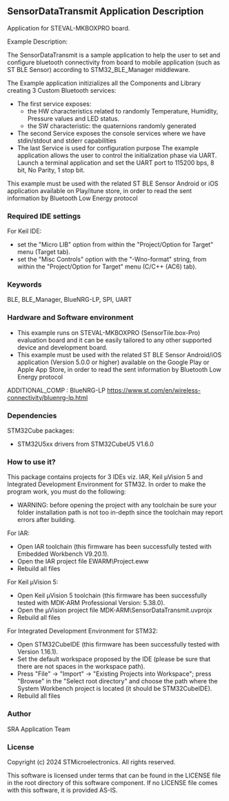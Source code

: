 ## <b>SensorDataTransmit Application Description</b>

Application for STEVAL-MKBOXPRO board.

Example Description:

The SensorDataTransmit is a sample application to help the user to set and configure bluetooth connectivity from board
to mobile application (such as ST BLE Sensor) according to STM32_BLE_Manager middleware.

The Example application initizializes all the Components and Library creating 3 Custom Bluetooth services:

 - The first service exposes:
   - the HW characteristics related to randomly Temperature, Humidity,
     Pressure values and LED status.
   - the SW characteristic: the quaternions randomly generated 
 - The second Service exposes the console services where we have stdin/stdout and stderr capabilities
 - The last Service is used for configuration purpose
The example application allows the user to control the initialization phase via UART.
Launch a terminal application and set the UART port to 115200 bps, 8 bit, No Parity, 1 stop bit.
 
This example must be used with the related ST BLE Sensor Android or iOS application available on Play/itune store,
in order to read the sent information by Bluetooth Low Energy protocol

### <b>Required IDE settings</b>

For Keil IDE:

 - set the "Micro LIB" option from within the "Project/Option for Target" menu (Target tab).
 - set the "Misc Controls" option with the "-Wno-format" string, from within the "Project/Option for Target" menu (C/C++ (AC6) tab).
 
### <b>Keywords</b>

BLE, BLE_Manager, BlueNRG-LP, SPI, UART

### <b>Hardware and Software environment</b>

- This example runs on STEVAL-MKBOXPRO (SensorTile.box-Pro) evaluation board and it can be easily tailored to any other supported device and development board.
- This example must be used with the related ST BLE Sensor Android/iOS application (Version 5.0.0 or higher) available on the Google Play or Apple App Store, in order to read the sent information by Bluetooth Low Energy protocol

ADDITIONAL_COMP : BlueNRG-LP https://www.st.com/en/wireless-connectivity/bluenrg-lp.html

### <b>Dependencies</b>

STM32Cube packages:

  - STM32U5xx drivers from STM32CubeU5 V1.6.0
  
### <b>How to use it?</b>

This package contains projects for 3 IDEs viz. IAR, Keil µVision 5 and Integrated Development Environment for STM32. 
In order to make the  program work, you must do the following:

 - WARNING: before opening the project with any toolchain be sure your folder
   installation path is not too in-depth since the toolchain may report errors
   after building.

For IAR:

 - Open IAR toolchain (this firmware has been successfully tested with Embedded Workbench V9.20.1).
 - Open the IAR project file EWARM\Project.eww
 - Rebuild all files 

For Keil µVision 5:

 - Open Keil µVision 5 toolchain (this firmware has been successfully tested with MDK-ARM Professional Version: 5.38.0).
 - Open the µVision project file MDK-ARM\SensorDataTransmit.uvprojx
 - Rebuild all files
 
For Integrated Development Environment for STM32:

 - Open STM32CubeIDE (this firmware has been successfully tested with Version 1.16.1).
 - Set the default workspace proposed by the IDE (please be sure that there are not spaces in the workspace path).
 - Press "File" -> "Import" -> "Existing Projects into Workspace"; press "Browse" in the "Select root directory" and choose the path where the System
   Workbench project is located (it should be STM32CubeIDE). 
 - Rebuild all files

### <b>Author</b>

SRA Application Team

### <b>License</b>

Copyright (c) 2024 STMicroelectronics.
All rights reserved.

This software is licensed under terms that can be found in the LICENSE file
in the root directory of this software component.
If no LICENSE file comes with this software, it is provided AS-IS.